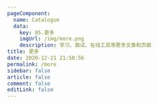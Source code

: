 ```yaml
---
pageComponent: 
  name: Catalogue
  data: 
    key: 05.更多
    imgUrl: /img/more.png
    description: 学习、面试、在线工具等更多文章和页面
title: 更多
date: 2020-12-21 21:50:56
permalink: /more
sidebar: false
article: false
comment: false
editLink: false
---
```

